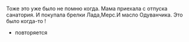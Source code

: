 

[](geo:43.60247692057306,73.74444276094438)
Тоже это уже было не помню когда.
Мама приехала с отпуска санатория. И покупала брелки Лада,Мерс.И масло Одуванчика. 
Это было когда-то ! 
- повторяется
